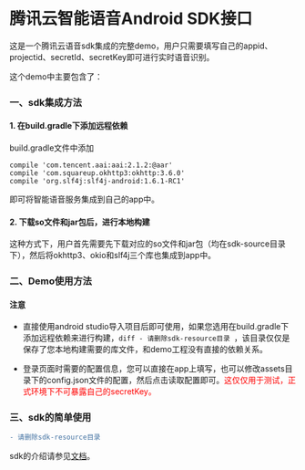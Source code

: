 # 腾讯云智能语音Android SDK接口

这是一个腾讯云语音sdk集成的完整demo，用户只需要填写自己的appid、projectid、secretId、secretKey即可进行实时语音识别。

这个demo中主要包含了：

### 一、sdk集成方法
#### 1. 在build.gradle下添加远程依赖
build.gradle文件中添加
```
compile 'com.tencent.aai:aai:2.1.2:@aar'
compile 'com.squareup.okhttp3:okhttp:3.6.0'
compile 'org.slf4j:slf4j-android:1.6.1-RC1'
```
即可将智能语音服务集成到自己的app中。

#### 2. 下载so文件和jar包后，进行本地构建
这种方式下，用户首先需要先下载对应的so文件和jar包（均在sdk-source目录下），然后将okhttp3、okio和slf4j三个库也集成到app中。

### 二、Demo使用方法

#### 注意

- 直接使用android studio导入项目后即可使用，如果您选用在build.gradle下添加远程依赖来进行构建，```diff - 请删除sdk-resource目录 ```，该目录仅仅是保存了您本地构建需要的库文件，和demo工程没有直接的依赖关系。

-  登录页面时需要的配置信息，您可以直接在app上填写，也可以修改assets目录下的config.json文件的配置，然后点击读取配置即可。<font color="red">这仅仅用于测试，正式环境下不可暴露自己的secretKey。</font>

### 三、sdk的简单使用

```diff 
- 请删除sdk-resource目录 
```
sdk的介绍请参见[文档](https://www.qcloud.com/document/product/441/6892)。
